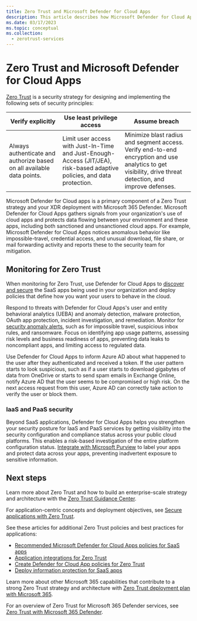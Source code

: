 ```yaml
---
title: Zero Trust and Microsoft Defender for Cloud Apps
description: This article describes how Microsoft Defender for Cloud Apps fits into an overall Zero Trust security strategy when deployed with Microsoft 365 Defender.
ms.date: 03/17/2023
ms.topic: conceptual
ms.collection:
  - zerotrust-services
---
```


# Zero Trust and Microsoft Defender for Cloud Apps

[Zero Trust](/security/zero-trust/zero-trust-overview) is a security strategy for designing and implementing the following sets of security principles:

|Verify explicitly  |Use least privilege access  |Assume breach  |
|---------|---------|---------|
|Always authenticate and authorize based on all available data points.     | Limit user access with Just-In-Time and Just-Enough-Access (JIT/JEA), risk-based adaptive policies, and data protection.        | Minimize blast radius and segment access. Verify end-to-end encryption and use analytics to get visibility, drive threat detection, and improve defenses.        |

Microsoft Defender for Cloud apps is a primary component of a Zero Trust strategy and your XDR deployment with Microsoft 365 Defender. Microsoft Defender for Cloud Apps gathers signals from your organization's use of cloud apps and protects data flowing between your environment and these apps, including both sanctioned and unsanctioned cloud apps. For example, Microsoft Defender for Cloud Apps notices anomalous behavior like impossible-travel, credential access, and unusual download, file share, or mail forwarding activity and reports these to the security team for mitigation.

## Monitoring for Zero Trust

When monitoring for Zero Trust, use Defender for Cloud Apps to [discover and secure](best-practices.md#discover-and-assess-cloud-apps) the SaaS apps being used in your organization and deploy policies that define how you want your users to behave in the cloud. 

Respond to threats with Defender for Cloud Apps's user and entity behavioral analytics (UEBA) and anomaly detection, malware protection, OAuth app protection, incident investigation, and remediation. Monitor for [security anomaly alerts](./investigate-anomaly-alerts.md), such as for impossible travel, suspicious inbox rules, and ransomware. Focus on identifying app usage patterns, assessing risk levels and business readiness of apps, preventing data leaks to noncompliant apps, and limiting access to regulated data.

Use Defender for Cloud Apps to inform Azure AD about what happened to the user after they authenticated and received a token. If the user pattern starts to look suspicious, such as if a user starts to download gigabytes of data from OneDrive or starts to send spam emails in Exchange Online, notify Azure AD that the user seems to be compromised or high risk. On the next access request from this user, Azure AD can correctly take action to verify the user or block them.

### IaaS and PaaS security

Beyond SaaS applications, Defender for Cloud Apps helps you strengthen your security posture for IaaS and PaaS services by getting visibility into the security configuration and compliance status across your public cloud platforms. This enables a risk-based investigation of the entire platform configuration status. [Integrate with Microsoft Purview](azip-integration.md#how-to-integrate-microsoft-purview-information-protection-with-defender-for-cloud-apps) to label your apps and protect data across your apps, preventing inadvertent exposure to sensitive information. 

## Next steps

Learn more about Zero Trust and how to build an enterprise-scale strategy and architecture with the [Zero Trust Guidance Center](/security/zero-trust).

For application-centric concepts and deployment objectives, see [Secure applications with Zero Trust](/security/zero-trust/deploy/applications).

See these articles for additional Zero Trust policies and best practices for applications:

- [Recommended Microsoft Defender for Cloud Apps policies for SaaS apps](/microsoft-365/security/office-365-security/mcas-saas-access-policies)
- [Application integrations for Zero Trust](/security/zero-trust/integrate/applications)
- [Create Defender for Cloud App policies for Zero Trust](/security/zero-trust/create-policies)
- [Deploy information protection for SaaS apps](/security/zero-trust/deploy-information-protection-saas)

Learn more about other Microsoft 365 capabilities that contribute to a strong Zero Trust strategy and architecture with [Zero Trust deployment plan with Microsoft 365](/microsoft-365/security/microsoft-365-zero-trust).

For an overview of Zero Trust for Microsoft 365 Defender services, see [Zero Trust with Microsoft 365 Defender](/microsoft-365/security/defender/zero-trust-with-microsoft-365-defender).
